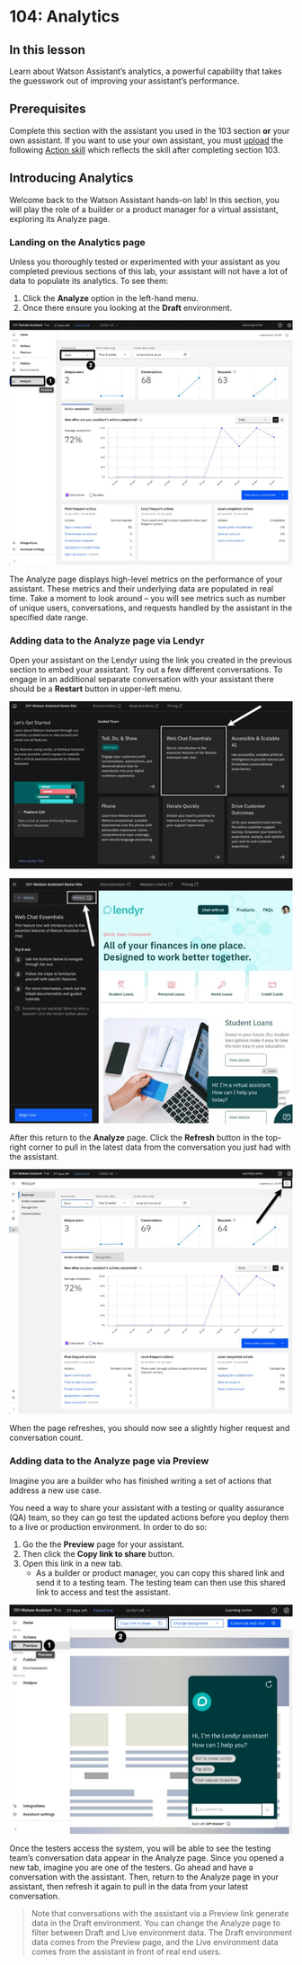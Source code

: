 # 104: Analytics

## In this lesson

Learn about Watson Assistant’s analytics, a powerful capability that takes the guesswork out of 
improving your assistant’s performance.

## Prerequisites

Complete this section with the assistant you used in the 103 section **or** your own assistant. If you 
want to use your own assistant, you must [upload](https://cloud.ibm.com/docs/watson-assistant?topic=watson-assistant-admin-backup-restore#backup-restore-import) the following [Action skill](https://raw.githubusercontent.com/CloudPak-Outcomes/Watson-Asst-Lab/main/action-skills/begin-104-action-skill.json) which reflects the 
skill after completing section 103.

## Introducing Analytics

Welcome back to the Watson Assistant hands-on lab! In this section, you will play the role of a 
builder or a product manager for a virtual assistant, exploring its Analyze page.

### Landing on the Analytics page

Unless you thoroughly tested or experimented with your assistant as you completed previous sections of this lab, your assistant will not have a lot of data to populate its analytics. To see them:

1. Click the **Analyze** option in the left-hand menu.
2. Once there ensure you looking at the **Draft** environment.

![](./images/104/image-000.jpg)

The Analyze page displays high-level metrics on the performance of your assistant. These metrics and their underlying data are populated in real time. Take a moment to look around – you will see metrics such as number of unique users, conversations, and requests handled by the assistant in the specified date range.

### Adding data to the Analyze page via Lendyr

Open your assistant on the Lendyr using the link you created in the previous section to embed your assistant. Try out a few different conversations. To engage in an additional separate conversation with your assistant there should be a **Restart** button in upper-left menu.

![](./images/104/image-001.jpg)

![](./images/104/image-002.jpg)

After this return to the **Analyze** page. Click the **Refresh** button in the top-right corner to pull in the latest data from the conversation you just had with the assistant.

![](./images/104/image-003.jpg)

When the page refreshes, you should now see a slightly higher request and conversation count.

### Adding data to the Analyze page via Preview

Imagine you are a builder who has finished writing a set of actions that address a new use case.

You need a way to share your assistant with a testing or quality assurance (QA) team, so they can go test the updated actions before you deploy them to a live or production environment. In order to do so:

1. Go the the **Preview** page for your assistant.
2. Then click the **Copy link to share** button.
3. Open this link in a new tab.
   - As a builder or product manager, you can copy this shared link and send it to a testing team. The testing team can then use this shared link to access and test the assistant.

![](./images/104/image-004.jpg)

Once the testers access the system, you will be able to see the testing team’s conversation data appear in the Analyze page. Since you opened a new tab, imagine you are one of the testers. Go ahead and have a conversation with the assistant. Then, return to the Analyze page in your assistant, then refresh it again to pull in the data from your latest conversation.

> Note that conversations with the assistant via a Preview link generate data in the Draft environment. You can change the Analyze page to filter between Draft and Live environment data. The Draft environment data comes from the Preview page, and the Live environment data comes from the assistant in front of real end users.
